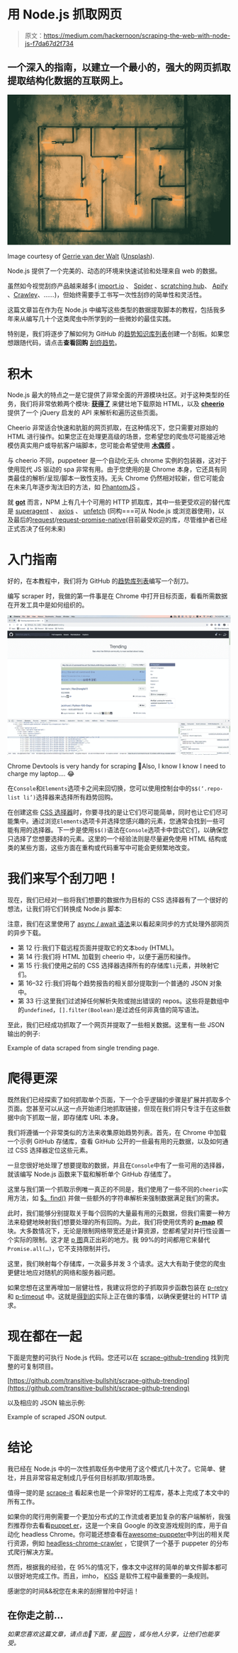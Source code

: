 # 用 Node.js 抓取网页

> 原文：<https://medium.com/hackernoon/scraping-the-web-with-node-js-f7da67d2f734>

## 一个深入的指南，以建立一个最小的，强大的网页抓取提取结构化数据的互联网上。

![](img/3a7f50805e15008b67b0aea3a82382a1.png)

Image courtesy of [Gerrie van der Walt](https://unsplash.com/@gitfo) ([Unsplash](https://unsplash.com/photos/m3TYLFI_mDo)).

Node.js 提供了一个完美的、动态的环境来快速试验和处理来自 web 的数据。

虽然如今视觉刮痧产品越来越多( [import.io](https://www.import.io/) 、 [Spider](https://tryspider.com) 、[scratching hub](https://scrapinghub.com/)、 [Apify](https://apify.com/) 、[Crawley](http://crawly.diffbot.com)、……)，但始终需要手工书写一次性刮痧的简单性和灵活性。

这篇文章旨在作为在 Node.js 中编写这些类型的数据提取脚本的教程，包括我多年来从编写几十个这类爬虫中所学到的一些微妙的最佳实践。

特别是，我们将逐步了解如何为 GitHub 的[趋势知识库列表](https://github.com/trending)创建一个刮板。如果您想跟随代码，请点击**查看回购** [刮痧趋势](https://github.com/transitive-bullshit/scrape-github-trending)。

# 积木

Node.js 最大的特点之一是它提供了非常全面的开源模块社区。对于这种类型的任务，我们将非常依赖两个模块: [**获得了**](https://github.com/sindresorhus/got) 来健壮地下载原始 HTML，以及 [**cheerio**](https://github.com/cheeriojs/cheerio) 提供了一个 jQuery 启发的 API 来解析和遍历这些页面。

Cheerio 非常适合快速和肮脏的网页抓取，在这种情况下，您只需要对原始的 HTML 进行操作。如果您正在处理更高级的场景，您希望您的爬虫尽可能接近地模仿真实用户或导航客户端脚本，您可能会希望使用 [**木偶师**](https://github.com/GoogleChrome/puppeteer) 。

与 cheerio 不同，puppeteer 是一个自动化无头 chrome 实例的包装器，这对于使用现代 JS 驱动的 spa 非常有用。由于您使用的是 Chrome 本身，它还具有同类最佳的解析/呈现/脚本一致性支持。无头 Chrome 仍然相对较新，但它可能会在未来几年逐步淘汰旧的方法，如 [PhantomJS](http://phantomjs.org/) 。

就 [**got**](https://github.com/sindresorhus/got) 而言，NPM 上有几十个可用的 HTTP 抓取库，其中一些更受欢迎的替代库是 [superagent](https://github.com/visionmedia/superagent) 、 [axios](https://github.com/axios/axios) 、 [unfetch](https://github.com/developit/unfetch) (同构===可从 Node.js 或浏览器使用)，以及最后的[request](https://yarnpkg.com/en/package/request)/[request-promise-native](https://github.com/request/request-promise-native)(目前最受欢迎的库，尽管维护者已经正式否决了任何未来)

# 入门指南

好的，在本教程中，我们将为 GitHub 的[趋势库列表](https://github.com/trending)编写一个刮刀。

编写 scraper 时，我做的第一件事是在 Chrome 中打开目标页面，看看所需数据在开发工具中是如何组织的。

![](img/43db2ac705ff936f48e553eb5001b073.png)

Chrome Devtools is very handy for scraping 💯Also, I know I know I need to charge my laptop…. 😂

在`Console`和`Elements`选项卡之间来回切换，您可以使用控制台中的`$$(‘.repo-list li’)`选择器来选择所有趋势回购。

在创建这些 [CSS 选择器](https://adam-marsden.co.uk/css-cheat-sheet)时，你要寻找的是让它们尽可能简单，同时也让它们尽可能集中。通过浏览`Elements`选项卡并选择您感兴趣的元素，您通常会找到一些可能有用的选择器。下一步是使用`$$()`语法在`Console`选项卡中尝试它们，以确保您只选择了您想要选择的元素。这里的一个经验法则是尽量避免使用 HTML 结构或类的某些方面，这些方面在重构或代码重写中可能会更频繁地改变。

# 我们来写个刮刀吧！

现在，我们已经对一些将我们想要的数据作为目标的 CSS 选择器有了一个很好的想法，让我们将它们转换成 Node.js 脚本:

注意，我们在这里使用了 [async / await 语法](https://zeit.co/blog/async-and-await)来以看起来同步的方式处理外部网页的异步下载。

*   第 12 行:我们下载远程页面并提取它的文本`body` (HTML)。
*   第 14 行:我们将 HTML 加载到 cheerio 中，以便于遍历和操作。
*   第 15 行:我们使用之前的 CSS 选择器选择所有的存储库`li`元素，并映射它们。
*   第 16–32 行:我们将每个趋势报告的相关部分提取到一个普通的 JSON 对象中。
*   第 33 行:这里我们过滤掉任何解析失败或抛出错误的 repos。这些将是数组中的`undefined`，`[].filter(Boolean)`是过滤任何非真值的简写语法。

至此，我们已经成功抓取了一个网页并提取了一些相关数据。这里有一些 JSON 输出的例子:

Example of data scraped from single trending page.

# 爬得更深

既然我们已经探索了如何抓取单个页面，下一个合乎逻辑的步骤是扩展并抓取多个页面。您甚至可以从这一点开始递归地抓取链接，但现在我们将只专注于在这些数据中向下抓取一层，即存储库 URL 本身。

我们将遵循一个非常类似的方法来收集原始趋势列表。首先，在 Chrome 中加载一个示例 GitHub 存储库，查看 GitHub 公开的一些最有用的元数据，以及如何通过 CSS 选择器定位这些元素。

一旦您很好地处理了想要提取的数据，并且在`Console`中有了一些可用的选择器，就该编写 Node.js 函数来下载和解析单个 GitHub 存储库了。

这里与我们第一个抓取示例唯一真正的不同是，我们使用了一些不同的`cheerio`实用方法，如 [$。find()](https://github.com/cheeriojs/cheerio#findselector) 并做一些额外的字符串解析来强制数据满足我们的需求。

此时，我们能够分别提取关于每个回购的大量最有用的元数据，但我们需要一种方法来稳健地映射我们想要处理的所有回购。为此，我们将使用优秀的 [**p-map**](https://github.com/sindresorhus/p-map) 模块。大多数情况下，无论是限制网络带宽还是计算资源，您都希望对并行性设置一个实际的限制。这才是 [p 图](https://github.com/sindresorhus/p-map)真正出彩的地方。我 99%的时间都用它来替代`Promise.all(…)`，它不支持限制并行。

这里，我们映射每个存储库，一次最多并发 3 个请求。这大大有助于使您的爬虫更健壮地应对随机的网络和服务器问题。

如果您想在这里再增加一层健壮性，我建议将您的子抓取异步函数包装在 [p-retry](https://github.com/sindresorhus/p-retry) 和 [p-timeout](https://github.com/sindresorhus/p-timeout) 中。这就是[得到的](https://nicedoc.io/sindresorhus/got)实际上正在做的事情，以确保更健壮的 HTTP 请求。

# 现在都在一起

下面是完整的可执行 Node.js 代码。您还可以在 [scrape-github-trending](https://github.com/transitive-bullshit/scrape-github-trending) 找到完整的可复制项目。

[https://github.com/transitive-bullshit/scrape-github-trending](https://github.com/transitive-bullshit/scrape-github-trending)

以及相应的 JSON 输出示例:

Example of scraped JSON output.

# 结论

我已经在 Node.js 中的一次性抓取任务中使用了这个模式几十次了。它简单、健壮，并且非常容易定制成几乎任何目标抓取/抓取场景。

值得一提的是 [scrape-it](https://github.com/IonicaBizau/scrape-it) 看起来也是一个非常好的工程库，基本上完成了本文中的所有工作。

如果你的爬行用例需要一个更加分布式的工作流或者更加复杂的客户端解析，我强烈推荐你去看看[puppet er](https://github.com/GoogleChrome/puppeteer)，这是一个来自 Google 的改变游戏规则的库，用于自动化 headless Chrome。你可能还想查看在[awesome-puppeter](https://github.com/transitive-bullshit/awesome-puppeteer)中列出的相关爬行资源，例如 [headless-chrome-crawler](https://github.com/yujiosaka/headless-chrome-crawler) ，它提供了一个基于 puppeter 的分布式爬行解决方案。

然而，根据我的经验，在 95%的情况下，像本文中这样的简单的单文件脚本都可以很好地完成工作。而且，imho， [KISS](https://en.wikipedia.org/wiki/KISS_principle) 是软件工程中最重要的一条规则。

感谢您的时间&&祝您在未来的刮擦冒险中好运！

## 在你走之前…

*如果您喜欢这篇文章，请点击👏下面，星* [*回购*](https://github.com/transitive-bullshit/scrape-github-trending) *，或与他人分享，让他们也能享受。*